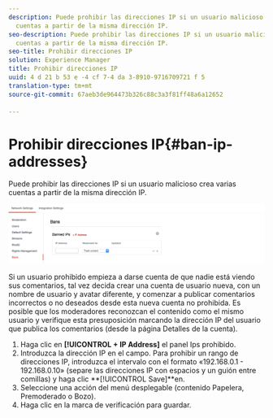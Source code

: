 ```yaml
---
description: Puede prohibir las direcciones IP si un usuario malicioso crea varias
  cuentas a partir de la misma dirección IP.
seo-description: Puede prohibir las direcciones IP si un usuario malicioso crea varias
  cuentas a partir de la misma dirección IP.
seo-title: Prohibir direcciones IP
solution: Experience Manager
title: Prohibir direcciones IP
uuid: 4 d 21 b 53 e -4 cf 7-4 da 3-8910-9716709721 f 5
translation-type: tm+mt
source-git-commit: 67aeb3de964473b326c88c3a3f81ff48a6a12652

---
```



# Prohibir direcciones IP{#ban-ip-addresses}

Puede prohibir las direcciones IP si un usuario malicioso crea varias cuentas a partir de la misma dirección IP.

![](assets/Bans-1024x239.png)

Si un usuario prohibido empieza a darse cuenta de que nadie está viendo sus comentarios, tal vez decida crear una cuenta de usuario nueva, con un nombre de usuario y avatar diferente, y comenzar a publicar comentarios incorrectos o no deseados desde esta nueva cuenta no prohibida. Es posible que los moderadores reconozcan el contenido como el mismo usuario y verifique esta presuposición marcando la dirección IP del usuario que publica los comentarios (desde la página Detalles de la cuenta).

1. Haga clic en **[!UICONTROL + IP Address]** el panel Ips prohibido.
1. Introduzca la dirección IP en el campo. Para prohibir un rango de direcciones IP, introduzca el intervalo con el formato «192.168.0.1 - 192.168.0.10» (separe las direcciones IP con espacios y un guión entre comillas) y haga clic **[!UICONTROL Save]**en.
1. Seleccione una acción del menú desplegable (contenido Papelera, Premoderado o Bozo).
1. Haga clic en la marca de verificación para guardar.
